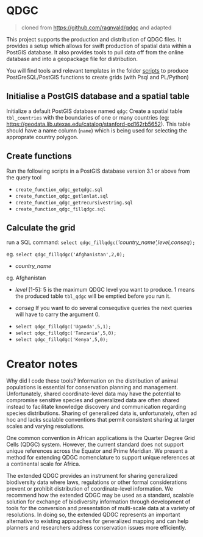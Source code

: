 QDGC
====
> cloned from https://github.com/ragnvald/qdgc and adapted

This project supports the production and distribution of QDGC files. It provides a setup which allows for swift production of spatial data within a PostGIS database. It also provides tools to pull data off from the online database and into a geopackage file for distribution.

You will find tools and relevant templates in the folder [scripts](https://github.com/eamena-oxford/eamena-arches-dev/tree/main/data/grids/qdgc_/scripts) to produce PostGreSQL/PostGIS functions to create grids (with Psql and PL/Python)

## Initialise a PostGIS database and a spatial table

Initialize a default PostGIS database named `qdgc`
Create a spatial table `tbl_countries` with the boundaries of one or many countries (eg: https://geodata.lib.utexas.edu/catalog/stanford-pd162rb5652). This table should have a name column (`name`) which is being used for selecting the approprate country polygon.

## Create functions

Run the following scripts in a PostGIS database version 3.1 or above from the query tool
- `create_function_qdgc_getqdgc.sql`
- `create_function_qdgc_getlonlat.sql`
- `create_function_qdgc_getrecursivestring.sql`
- `create_function_qdgc_fillqdgc.sql`

## Calculate the grid

run a SQL command: `select qdgc_fillqdgc(`*'country_name',level,conseq*`);`
  
eg. `select qdgc_fillqdgc('Afghanistan',2,0);`

* *country_name*

eg. Afghanistan

* *level* 
[1-5]: 5 is the maximum QDGC level you want to produce. 1 means the produced table `tbl_qdgc` will be emptied before you run it. 

* *conseg*
If you want to do several consequtive queries the next queries will have to carry the argument 0.

- `select qdgc_fillqdgc('Uganda',5,1);`
- `select qdgc_fillqdgc('Tanzania',5,0);`
- `select qdgc_fillqdgc('Kenya',5,0);`

# Creator notes

Why did I code these tools? Information on the distribution of animal populations is essential for conservation planning and management. Unfortunately, shared coordinate-level data may have the potential to compromise sensitive species and generalized data are often shared instead to facilitate knowledge discovery and communication regarding species distributions. Sharing of generalized data is, unfortunately, often ad hoc and lacks scalable conventions that permit consistent sharing at larger scales and varying resolutions. 

One common convention in African applications is the Quarter Degree Grid Cells (QDGC) system. However, the current standard does not support unique references across the Equator and Prime Meridian. We present a method for extending QDGC nomenclature to support unique references at a continental scale for Africa. 

The extended QDGC provides an instrument for sharing generalized biodiversity data where laws, regulations or other formal considerations prevent or prohibit distribution of coordinate-level information. We recommend how the extended QDGC may be used as a standard, scalable solution for exchange of biodiversity information through development of tools for the conversion and presentation of multi-scale data at a variety of resolutions. In doing so, the extended QDGC represents an important alternative to existing approaches for generalized mapping and can help planners and researchers address conservation issues more efficiently.
